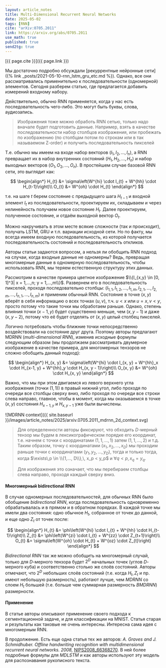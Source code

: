 ```yaml
---
layout: article_notes
title: Multi-Dimensional Recurrent Neural Networks
date: 2025-05-02
tags: [RNN]
cite: "arXiv:0705.2011"
link: https://arxiv.org/abs/0705.2011
use_math: true
published: true
send2tg: true
---
```


[{{ page.cite }}]({{ page.link }})

Мы достаточно подробно обсуждали [рекуррентные нейронные сети]({% link _posts/2021-05-10-rnn_lstm_gru_etc.md %}). Однако, все они рассматривались
применительно к последовательности (одномерной) элементов. Сегодня разберем статью, где предлагается добавить измерений входному набору.  

<!--more-->

Действительно, обычно RNN применяется, когда у нас есть последовательность чего-либо. Это могут быть буквы, слова, аудиозапись. 

> Изображения тоже можно обработь RNN сетью, только надо вначале будет подготовить данные. Например, взять в качестве последовательности набор
> столбцов изображения, или пробежать по изображению (по столбцам потом по строкам или в так называемом Z-order) и получить последовательность
> пикселей

Т.е. обычно мы имеем на входе набор векторов $(I_{1}, I_{2},..., I_{n})$, а RNN превращает их в набор внутренних состояний $(H_{1}, H_{2},..., H_{n})$
и набор выходных векторов $(O_{1}, O_{2},..., O_{n})$. В простейшем случае базовой RNN сети, это выглядит как:

$$
\begin{align*}
H_{t} &= \sigma\left(W^{hi} \cdot I_{t} + W^{hh} \cdot H_{t-1}\right)\\
O_{t} &= W^{oh} \cdot H_{t}
\end{align*}
$$

т.е. на шаге $t$ берем состояние с предыдущего шага $H_{t-1}$ и входной элемент $I_{t}$ из последовательности, проектируем их, складываем и
через нелинейность получаем новое состояние $H_{t}$. Далее проектируем, полученное состояние, и отдаём выходной вектор $O_{t}$.

Можно накручивать в этом месте всякие сложности (так и происходит), получать LSTM, GRU и т.п. вариации исходной сети. Но по факту, мы всегда имеем
входную последовательность, из которой получается последовательность состояний и последовательность откликов.

Авторы статьи задаются вопросом, а нельзя ли обобщить RNN подход на случаи, когда входные данные не одномерны? Ведь, превращая многомерные данные в
одномерную последовательность, чтобы использовать RNN, мы теряем естественную структуру этих данных. 

Рассмотрим в качестве примера цветное изображение $\\{I_{x,y} \in [0, 1]^3| x = 1,...,n; y = 1,...,m\\}$. Развернем его в последовательность пикселей,
проходя последовательно столбцы: $(I_{1,1}, I_{1,2},..., I_{1,m}, I_{2,1}, ..., I_{2,m}, ..., I_{n,1}, ..., I_{n,m})$ и применим обычный RNN. 
Состояние в точке $(x, y)$ вберёт в себя информацию о всех точках $(u, v)$, т.ч. $u < x$ или $u=x,\, v < y$, просто потому что такие точки мы 
обработаем раньше. Однако, степень влияния точки $(x-1, y)$ будет существенно меньше, чем $(x, y-1)$ и даже $(x, y-2)$, потому что её будет отделять 
от $(x, y)$ целый столбец пикселей.

Логично потребовать чтобы ближние точки непосредственно воздействовали на состояние друг друга. Поэтому авторы предлагают MDRNN 
(*multi-dimensional RNN*), изменив исходные формулы следующим образом (мы продолжаем рассматривать двумерное изображение в качестве примера, для
многомерных тензоров не сложно обобщить данный подход):

$$
\begin{align*}
H_{x, y} &= \sigma\left(W^{hi} \cdot I_{x, y} + W^{hh}_x \cdot H_{x-1, y} + W^{hh}_y \cdot H_{x, y - 1}\right)\\
O_{x, y} &= W^{oh} \cdot H_{x, y}
\end{align*}
$$

Важно, что мы при этом двигаемся из левого верхнего угла изображения (точки $(1, 1)$) в правый нижний угол, либо проходя по очереди все столбцы
сверху вниз, либо проходя по очереди все строки слева направо, главное, чтобы в момент, когда мы оказываемся в точке $(x, y)$ состояния $H_{x-1, y}$ и
$H_{x, y-1}$ уже были вычислены.

![MDRNN context]({{ site.baseurl }}/images/article_notes/2025/arxiv.0705.2011_mdrnn_2d_context.svg)

> Для определенности авторы фиксируют, что обходить $D$-мерный тензор мы будем в лексикографическом порядке его координат, т.е. начнем с точки с
> координатами $(1, 1, ..., 1)$ затем $(1, 1, ..., 2)$ и т.д. Таким образом, точку с координатами $(x_1, x_2, ..., x_D)$ мы проходим раньше точки с
> координатами $(y_1, y_2, ..., y_D)$, тогда и только тогда, когда $\exists\,p \in \\{1,..., D\\},\, x_p < y_p$ и $\forall q < p,\, x_q = y_q$.
>
> Для изображения это означает, что мы перебираем столбцы слева направо, проходя каждый сверху вниз.

#### Многомерный bidirectional RNN

В случае одномерных последовательностей, для обычных RNN было обобщение *bidirectional RNN*, когда последовательность одновременно обрабатывалась и в
прямом и в обратном порядках. В каждой точке мы имели два состояния: одно обычное $H_{t}$, собранное от точек до данной, и еще одно $Z_{t}$ от точек
после:

$$
\begin{align*}
H_{t} &= \phi\left(W^{hi} \cdot I_{t} + W^{hh} \cdot H_{t-1}\right)\\
Z_{t} &= \phi\left(W^{zi} \cdot I_{t} + W^{zz} \cdot Z_{t+1}\right)\\
O_{t} &= \sigma\left(W^{oh} \cdot H_{t} + W^{oz} \cdot Z_{t}\right)
\end{align*}
$$

*Bidirectional RNN* так же можно обобщить на многомерный случай, только для $D$-мерного тензора будет $2^D$ начальных точек (углов $D$-мерного куба) и
соответственно столько же слоёв состояний. Авторы отмечают, что $2^D$ небольших слоёв состояний (т.е. когда $H_{t},\,Z_{t}$ и пр. имеют небольшую 
размерность), работают лучше, чем *MDRNN* со слоем $H_{t}$ большей (т.е. больше чем суммарная размерность *BMDRNN*) размерности.

#### Применение

В статье авторы описывают применение своего подхода к сегментационной задаче, и для классификации на MNIST. Статья старая и результаты как таковые не
очень интересны. Интересна сама идея с многомерным RNN.

В продолжение. Есть еще одна статья тех же авторов: *A. Graves and J. Schmidhuber. Offline handwriting recognition with multidimensional recurrent neural networks. 2008,*
[NIPS2008_66368270](https://proceedings.neurips.cc/paper_files/paper/2008/file/66368270ffd51418ec58bd793f2d9b1b-Paper.pdf). В ней более подробные 
формулы для *MDLSTM* и как авторы используют эту модель для распознавания рукописного текста.